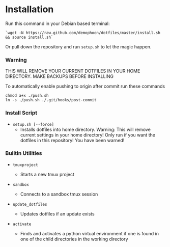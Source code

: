 Installation
============
Run this command in your Debian based terminal:

    `wget -N https://raw.github.com/demophoon/dotfiles/master/install.sh && source install.sh`

Or pull down the repository and run `setup.sh` to let the magic happen.

### Warning

THIS WILL REMOVE YOUR CURRENT DOTFILES IN YOUR HOME DIRECTORY.
MAKE BACKUPS BEFORE INSTALLING

To automatically enable pushing to origin after commit run these commands

    chmod a+x ./push.sh
    ln -s ./push.sh ./.git/hooks/post-commit

### Install Script

* `setup.sh [--force]`
    - Installs dotfiles into home directory.
      Warning: This will remove current settings in your home directory! Only
      run if you want the dotfiles in this repository! You have been warned!

### Builtin Utilities

* `tmuxproject`
    - Starts a new tmux project

* `sandbox`
    - Connects to a sandbox tmux session

* `update_dotfiles`
    - Updates dotfiles if an update exists

* `activate`
    - Finds and activates a python virtual environment if one is found in one
      of the child directories in the working directory

